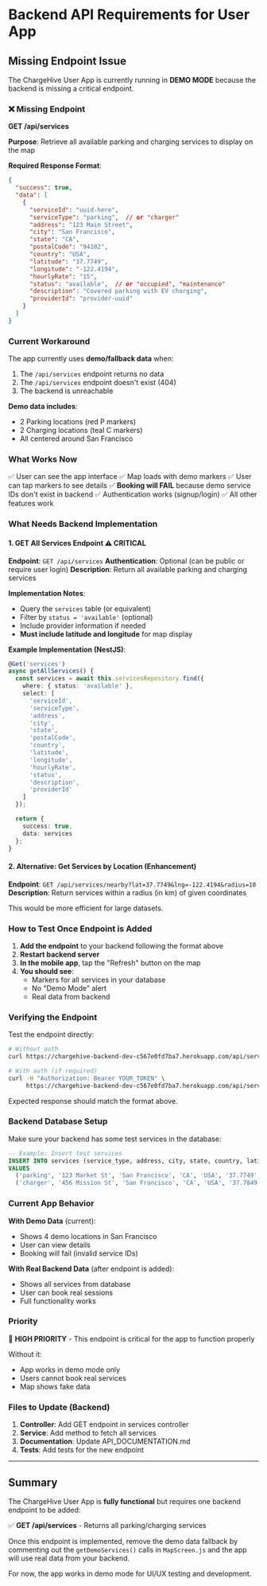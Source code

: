 # Backend API Requirements for User App

## Missing Endpoint Issue

The ChargeHive User App is currently running in **DEMO MODE** because the backend is missing a critical endpoint.

### ❌ Missing Endpoint

**GET /api/services**

**Purpose**: Retrieve all available parking and charging services to display on the map

**Required Response Format**:
```json
{
  "success": true,
  "data": [
    {
      "serviceId": "uuid-here",
      "serviceType": "parking",  // or "charger"
      "address": "123 Main Street",
      "city": "San Francisco",
      "state": "CA",
      "postalCode": "94102",
      "country": "USA",
      "latitude": "37.7749",
      "longitude": "-122.4194",
      "hourlyRate": "15",
      "status": "available",  // or "occupied", "maintenance"
      "description": "Covered parking with EV charging",
      "providerId": "provider-uuid"
    }
  ]
}
```

### Current Workaround

The app currently uses **demo/fallback data** when:
1. The `/api/services` endpoint returns no data
2. The `/api/services` endpoint doesn't exist (404)
3. The backend is unreachable

**Demo data includes**:
- 2 Parking locations (red P markers)
- 2 Charging locations (teal C markers)
- All centered around San Francisco

### What Works Now

✅ User can see the app interface
✅ Map loads with demo markers
✅ User can tap markers to see details
✅ **Booking will FAIL** because demo service IDs don't exist in backend
✅ Authentication works (signup/login)
✅ All other features work

### What Needs Backend Implementation

#### 1. GET All Services Endpoint ⚠️ CRITICAL

**Endpoint**: `GET /api/services`
**Authentication**: Optional (can be public or require user login)
**Description**: Return all available parking and charging services

**Implementation Notes**:
- Query the `services` table (or equivalent)
- Filter by `status = 'available'` (optional)
- Include provider information if needed
- **Must include latitude and longitude** for map display

**Example Implementation (NestJS)**:
```typescript
@Get('services')
async getAllServices() {
  const services = await this.servicesRepository.find({
    where: { status: 'available' },
    select: [
      'serviceId',
      'serviceType',
      'address',
      'city',
      'state',
      'postalCode',
      'country',
      'latitude',
      'longitude',
      'hourlyRate',
      'status',
      'description',
      'providerId'
    ]
  });

  return {
    success: true,
    data: services
  };
}
```

#### 2. Alternative: Get Services by Location (Enhancement)

**Endpoint**: `GET /api/services/nearby?lat=37.7749&lng=-122.4194&radius=10`
**Description**: Return services within a radius (in km) of given coordinates

This would be more efficient for large datasets.

### How to Test Once Endpoint is Added

1. **Add the endpoint** to your backend following the format above
2. **Restart backend server**
3. **In the mobile app**, tap the "Refresh" button on the map
4. **You should see**:
   - Markers for all services in your database
   - No "Demo Mode" alert
   - Real data from backend

### Verifying the Endpoint

Test the endpoint directly:
```bash
# Without auth
curl https://chargehive-backend-dev-c567e0fd7ba7.herokuapp.com/api/services

# With auth (if required)
curl -H "Authorization: Bearer YOUR_TOKEN" \
     https://chargehive-backend-dev-c567e0fd7ba7.herokuapp.com/api/services
```

Expected response should match the format above.

### Backend Database Setup

Make sure your backend has some test services in the database:

```sql
-- Example: Insert test services
INSERT INTO services (service_type, address, city, state, country, latitude, longitude, hourly_rate, status, provider_id)
VALUES
  ('parking', '123 Market St', 'San Francisco', 'CA', 'USA', '37.7749', '-122.4194', '15', 'available', 'provider-uuid'),
  ('charger', '456 Mission St', 'San Francisco', 'CA', 'USA', '37.7849', '-122.4094', '20', 'available', 'provider-uuid');
```

### Current App Behavior

**With Demo Data** (current):
- Shows 4 demo locations in San Francisco
- User can view details
- Booking will fail (invalid service IDs)

**With Real Backend Data** (after endpoint is added):
- Shows all services from database
- User can book real sessions
- Full functionality works

### Priority

🔴 **HIGH PRIORITY** - This endpoint is critical for the app to function properly

Without it:
- App works in demo mode only
- Users cannot book real services
- Map shows fake data

### Files to Update (Backend)

1. **Controller**: Add GET endpoint in services controller
2. **Service**: Add method to fetch all services
3. **Documentation**: Update API_DOCUMENTATION.md
4. **Tests**: Add tests for the new endpoint

---

## Summary

The ChargeHive User App is **fully functional** but requires one backend endpoint to be added:

✅ **GET /api/services** - Returns all parking/charging services

Once this endpoint is implemented, remove the demo data fallback by commenting out the `getDemoServices()` calls in `MapScreen.js` and the app will use real data from your backend.

For now, the app works in demo mode for UI/UX testing and development.
